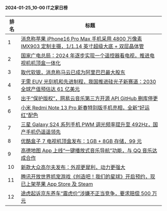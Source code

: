 #### 2024-01-25_10-00  IT之家日榜

| 排名 | 标题|
| --- | ---|
| 1 | [消息称苹果 iPhone16 Pro Max 手机采用 4800 万像素 IMX903 定制主摄，1/1.14 英寸超级大底 + 双层晶体管](https://www.ithome.com/0/746/918.htm) |
| 2 | [国家广电总局：2024 年逐步实现一个遥控器看电视，推进电视机机顶盒一体化](https://www.ithome.com/0/746/910.htm) |
| 3 | [取代软银，消息称马云已成为阿里巴巴最大股东](https://www.ithome.com/0/747/004.htm) |
| 4 | [无需 EUV 光刻机和先进制程，我国推进硅光子新赛道：2030 全球产值预估达 61 亿美元](https://www.ithome.com/0/746/914.htm) |
| 5 | [出于“保护版权”，网易云音乐第三方开源 API GitHub 删库停更](https://www.ithome.com/0/746/942.htm) |
| 6 | [小米 Redmi Note 13 Pro 新春特别版手机亮相，全新“好运红”配色](https://www.ithome.com/0/747/027.htm) |
| 7 | [三星 Galaxy S24 系列手机 PWM 调光频率提升至 492Hz，国产手机仍遥遥领先](https://www.ithome.com/0/747/058.htm) |
| 8 | [优酷盒子 7 电视机顶盒发布：1GB + 8GB 存储，99 元](https://www.ithome.com/0/747/044.htm) |
| 9 | [高德地图 App 上线“一键播放式音乐导航”功能，与 QQ 音乐达成合作](https://www.ithome.com/0/747/010.htm) |
| 10 | [新款大众高尔夫发布：外观更犀利，动力更强大](https://www.ithome.com/0/747/019.htm) |
| 11 | [腾讯开放世界抓宠游戏《创造吧！我们的星球》开启预约，现已上架苹果 App Store 及 Steam](https://www.ithome.com/0/746/933.htm) |
| 12 | [途虎起诉京东养车“震虎价”涉嫌不正当竞争，要求赔偿 500 万元](https://www.ithome.com/0/747/015.htm) |
